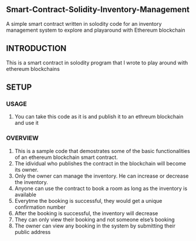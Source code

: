 ## Smart-Contract-Solidity-Inventory-Management
A simple smart contract written in solodity code for an inventory management system to explore and playaround with Ethereum blockchain

## INTRODUCTION
This is a smart contract in solodity program that I wrote to play around with ethereum blockchains

## SETUP
### USAGE
1. You can take this code as it is and publish it to an ethreum blockchain and use it

### OVERVIEW
1. This is a sample code that demostrates some of the basic functionalities of an ethereum blockchain smart contract.
2. The idividual who publishes the contract in the blockchain will become its owner.
3. Only the owner can manage the inventory. He can increase or decrease the inventory.
4. Anyone can use the contract to book a room as long as the inventory is available
5. Everytme the booking is successful, they would get a unique confirmation number
6. After the booking is successful, the inventory will decrease
5. They can only view their booking and not someone else’s booking
6. The owner can view any booking in the system by submitting their public address
